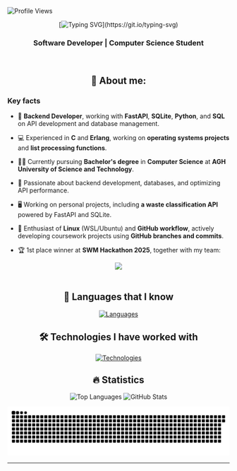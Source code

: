 ![Profile Views](https://komarev.com/ghpvc/?username=jakubkalinski0&color=brightgreen&style=flat-square&abbreviated=true)

<div align="center">


[![Typing SVG](https://readme-typing-svg.demolab.com?font=Fira+Code&pause=1000&width=435&lines=Hi+there+👋+!;I'm+Jakub;Welcome+to+my+GitHub!)](https://git.io/typing-svg)      

### Software Developer | Computer Science Student

<br>

## 👨 About me:

</div>

### Key facts

- 💼 **Backend Developer**, working with **FastAPI**, **SQLite**, **Python**, and **SQL** on API development and database management.

- 💻 Experienced in **C** and **Erlang**, working on **operating systems projects** and **list processing functions**.

- 👨‍🎓 Currently pursuing **Bachelor's degree** in **Computer Science** at **AGH University of Science and Technology**.

- 🚀 Passionate about backend development, databases, and optimizing API performance.

- 🖥️ Working on personal projects, including **a waste classification API** powered by FastAPI and SQLite.

- 🎯 Enthusiast of **Linux** (WSL/Ubuntu) and **GitHub workflow**, actively developing coursework projects using **GitHub branches and commits**.

- 🏆 1st place winner at **SWM Hackathon 2025**, together with my team:

<div align="center">
  <img src="https://github.com/user-attachments/assets/ae6b01f7-3c86-4f12-b557-ecc1cdc2932a" width="70%">
</div>

<br>
<div align="center">

## 🚀 Languages that I know

[![Languages](https://skillicons.dev/icons?i=py,c,cpp,erlang,sqlite,mysql,bash&perline=7)](https://skillicons.dev)

## 🛠️ Technologies I have worked with

[![Technologies](https://skillicons.dev/icons?i=docker,git,github,vscode,linux,ubuntu,sqlite,fastapi,clion,gdb&perline=7)](https://skillicons.dev)

## 🔥 Statistics

![Top Languages](https://github-readme-stats.vercel.app/api/top-langs/?username=jakubkalinski0&theme=vue-dark&show_icons=true&hide_border=true&layout=compact&hide=jupyter%20notebook)
![GitHub Stats](https://github-readme-stats.vercel.app/api?username=jakubkalinski0&hide=stars&hide_rank=true&show_icons=true&icon_color=800480&title_color=41b883&bg_color=273849&hide_border=true&text_color=ffffff&text_bold=false)

<picture>
  <source media="(prefers-color-scheme: dark)" srcset="https://raw.githubusercontent.com/jakubkalinski0/jakubkalinski0/output/github-contribution-grid-snake-dark.svg" />
  <source media="(prefers-color-scheme: light)" srcset="https://raw.githubusercontent.com/jakubkalinski0/jakubkalinski0/output/github-contribution-grid-snake.svg" />
  <img alt="github-snake" src="https://raw.githubusercontent.com/jakubkalinski0/jakubkalinski0/output/github-contribution-grid-snake.svg" />
</picture>

</div>

---
